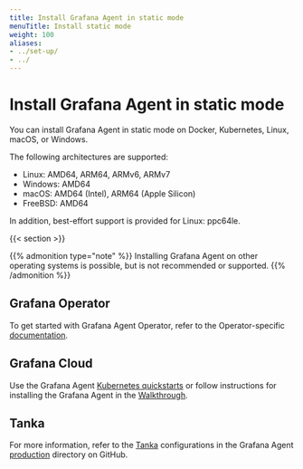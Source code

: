 ```yaml
---
title: Install Grafana Agent in static mode
menuTitle: Install static mode
weight: 100
aliases:
- ../set-up/
- ../
---
```


# Install Grafana Agent in static mode

You can install Grafana Agent in static mode on Docker, Kubernetes, Linux, macOS, or Windows.

The following architectures are supported:

- Linux: AMD64, ARM64, ARMv6, ARMv7
- Windows: AMD64
- macOS: AMD64 (Intel), ARM64 (Apple Silicon)
- FreeBSD: AMD64

In addition, best-effort support is provided for Linux: ppc64le.

{{< section >}}

{{% admonition type="note" %}}
Installing Grafana Agent on other operating systems is possible, but is not recommended or supported.
{{% /admonition %}}
## Grafana Operator

To get started with Grafana Agent Operator, refer to the Operator-specific [documentation](../../../operator/_index.md).

## Grafana Cloud

Use the Grafana Agent [Kubernetes quickstarts](https://grafana.com/docs/grafana-cloud/kubernetes/agent-k8s/) or follow instructions for installing the Grafana Agent in the [Walkthrough](https://grafana.com/docs/grafana-cloud/quickstart/agent_linuxnode/).

## Tanka

For more information, refer to the [Tanka](https://tanka.dev) configurations in the Grafana Agent [production](https://github.com/grafana/agent/tree/main/production/tanka/grafana-agent) directory on GitHub.
